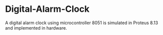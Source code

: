 # Digital-Alarm-Clock
A digital alarm clock using microcontroller 8051 is simulated in Proteus 8.13 and implemented in hardware.

